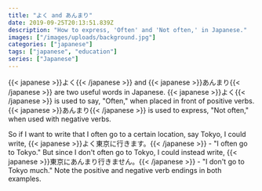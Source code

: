 ```yaml
---
title: "よく and あんまり"
date: 2019-09-25T20:13:51.839Z
description: "How to express, 'Often' and 'Not often,' in Japanese."
images: ["/images/uploads/background.jpg"]
categories: ["japanese"]
tags: ["japanese", "education"]
series: ["Japanese"]
---
```

{{< japanese >}}よく{{< /japanese >}} and {{< japanese >}}あんまり{{< /japanese >}} are two useful words in Japanese. {{< japanese >}}よく{{< /japanese >}} is used to say, "Often," when placed in front of positive verbs. {{< japanese >}}あんまり{{< /japanese >}} is used to express, "Not often," when used with negative verbs.

So if I want to write that I often go to a certain location, say Tokyo, I could write, {{< japanese >}}よく東京に行きます。{{< /japanese >}} - "I often go to Tokyo." But since I don't often go to Tokyo, I could instead write, {{< japanese >}}東京にあんまり行きません。{{< /japanese >}} - "I don't go to Tokyo much." Note the positive and negative verb endings in both examples.
